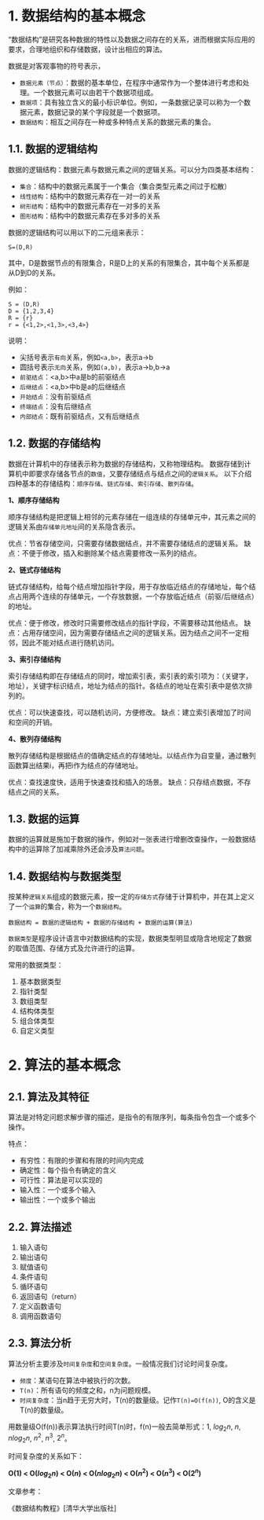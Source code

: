 
# 1. 数据结构的基本概念

“数据结构”是研究各种数据的特性以及数据之间存在的关系，进而根据实际应用的要求，合理地组织和存储数据，设计出相应的算法。

数据是对客观事物的符号表示，

- `数据元素（节点）`：数据的基本单位，在程序中通常作为一个整体进行考虑和处理。一个数据元素可以由若干个数据项组成。
- `数据项`：具有独立含义的最小标识单位。例如，一条数据记录可以称为一个数据元素，数据记录的某个字段就是一个数据项。
- `数据结构`：相互之间存在一种或多种特点关系的数据元素的集合。

## 1.1. 数据的逻辑结构

数据的逻辑结构：数据元素与数据元素之间的逻辑关系。可以分为四类基本结构：

- `集合`：结构中的数据元素属于一个集合（集合类型元素之间过于松散）
- `线性结构`：结构中的数据元素存在一对一的关系
- `树形结构`：结构中的数据元素存在一对多的关系
- `图形结构`：结构中的数据元素存在多对多的关系

数据的逻辑结构可以用以下的二元组来表示：

`S=(D,R)`

其中，D是数据节点的有限集合，R是D上的关系的有限集合，其中每个关系都是从D到D的关系。

例如：
```
S = (D,R)
D = {1,2,3,4}
R = {r}
r = {<1,2>,<1,3>,<3,4>}
```

说明：
- 尖括号表示`有向`关系，例如`<a,b>`，表示a→b
- 圆括号表示`无向`关系，例如`(a,b)`，表示a→b,b→a
- `前驱结点`：<a,b>中a是b的前驱结点
- `后继结点`：<a,b>中b是a的后继结点
- `开始结点`：没有前驱结点
- `终端结点`：没有后继结点
- `内部结点`：既有前驱结点，又有后继结点

## 1.2. 数据的存储结构

数据在计算机中的存储表示称为数据的存储结构，又称物理结构。
数据存储到计算机中即要求存储各节点的`数值`，又要存储结点与结点之间的`逻辑关系`。
以下介绍四种基本的存储结构：`顺序存储`、`链式存储`、`索引存储`、`散列存储`。

**1、顺序存储结构**

顺序存储结构是把逻辑上相邻的元素存储在一组连续的存储单元中，其元素之间的逻辑关系由`存储单元地址`间的关系隐含表示。

优点：节省存储空间，只需要存储数据结点，并不需要存储结点的逻辑关系。
缺点：不便于修改，插入和删除某个结点需要修改一系列的结点。

**2、链式存储结构**

链式存储结构，给每个结点增加指针字段，用于存放临近结点的存储地址，每个结点占用两个连续的存储单元，一个存放数据，一个存放临近结点（前驱/后继结点）的地址。

优点：便于修改，修改时只需要修改结点的指针字段，不需要移动其他结点。
缺点：占用存储空间，因为需要存储结点之间的逻辑关系。因为结点之间不一定相邻，因此不能对结点进行随机访问。

**3、索引存储结构**

索引存储结构即在存储结点的同时，增加索引表，索引表的索引项为：（关键字，地址），关键字标识结点，地址为结点的指针。各结点的地址在索引表中是依次排列的。

优点：可以快速查找，可以随机访问，方便修改。
缺点：建立索引表增加了时间和空间的开销。

**4、散列存储结构**

散列存储结构是根据结点的值确定结点的存储地址。以结点作为自变量，通过散列函数算出结果i，再把i作为结点的存储地址。

优点：查找速度快，适用于快速查找和插入的场景。
缺点：只存结点数据，不存结点之间的关系。

## 1.3. 数据的运算

数据的运算就是施加于数据的操作，例如对一张表进行增删改查操作，一般数据结构中的运算除了加减乘除外还会涉及`算法问题`。

## 1.4. 数据结构与数据类型

按某种`逻辑关系`组成的数据元素，按一定的`存储方式`存储于计算机中，并在其上定义了一个`运算`的集合，称为一个`数据结构`。

`数据结构 = 数据的逻辑结构 + 数据的存储结构 + 数据的运算(算法)`

`数据类型`是程序设计语言中对数据结构的实现，数据类型明显或隐含地规定了数据的取值范围、存储方式及允许进行的运算。

常用的数据类型：

1. 基本数据类型
2. 指针类型
3. 数组类型
4. 结构体类型
5. 组合体类型
6. 自定义类型

# 2. 算法的基本概念

## 2.1. 算法及其特征

算法是对特定问题求解步骤的描述，是指令的有限序列，每条指令包含一个或多个操作。

特点：

- 有穷性：有限的步骤和有限的时间内完成
- 确定性：每个指令有确定的含义
- 可行性：算法是可以实现的
- 输入性：一个或多个输入
- 输出性：一个或多个输出

## 2.2. 算法描述

1. 输入语句
2. 输出语句
3. 赋值语句
4. 条件语句
5. 循环语句
6. 返回语句（return）
7. 定义函数语句
8. 调用函数语句

## 2.3. 算法分析

算法分析主要涉及`时间复杂度`和`空间复杂度`。一般情况我们讨论时间复杂度。

- `频度`：某语句在算法中被执行的次数。
- `T(n)`：所有语句的频度之和，n为问题规模。
- `时间复杂度`：当n趋于无穷大时，T(n)的数量级。记作`T(n)=O(f(n))`, O的含义是T(n)的数量级。

用数量级O(f(n))表示算法执行时间T(n)时，f(n)一般去简单形式：$1$, $log_2n$, $n$, $nlog_2n$, $n^2$, $n^3$, $2^n$。

时间复杂度的关系如下：

**O($1$) < O($log_2n$) < O($n$) < O($nlog_2n$) < O($n^2$) < O($n^3$) < O($2^n$)**


文章参考：

《数据结构教程》[清华大学出版社]

